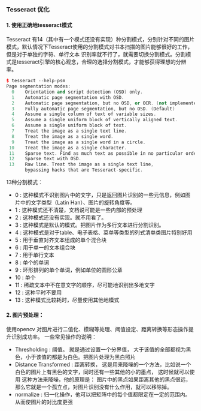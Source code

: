 ### Tesseract 优化

#### 1. 使用正确地tesseract模式

Tesseract 有14（其中有一个模式还没有实现）种分割模式，分别针对不同的图片模式，默认情况下Tesseract使用的分割模式对书本扫描的图片能够很好的工作， 但是对于单独的字符、单行文本
识别率就不行了，就需要切换分割模式。分割模式是tesseract引擎的核心观念，合理的选择分割模式，才能够获得理想的分辨率。

```c++
$ tesseract --help-psm
Page segmentation modes:
  0    Orientation and script detection (OSD) only.
  1    Automatic page segmentation with OSD.
  2    Automatic page segmentation, but no OSD, or OCR. (not implemented)
  3    Fully automatic page segmentation, but no OSD. (Default)
  4    Assume a single column of text of variable sizes.
  5    Assume a single uniform block of vertically aligned text.
  6    Assume a single uniform block of text.
  7    Treat the image as a single text line.
  8    Treat the image as a single word.
  9    Treat the image as a single word in a circle.
 10    Treat the image as a single character.
 11    Sparse text. Find as much text as possible in no particular order.
 12    Sparse text with OSD.
 13    Raw line. Treat the image as a single text line,
       bypassing hacks that are Tesseract-specific.
```

13种分割模式：
- 0 : 这种模式不识别图片中的文字，只是返回图片识别的一些元信息，例如图片中的文字类型（Latin Han）、图片的旋转角度等。
- 1 : 这种模式还不清楚，文档说可能是一些内部的预处理
- 2 : 这种模式还没有实现。就不用看了。
- 3 : 这种模式是默认的模式。把图片作为多行文本进行分割识别。
- 4 : 这种模式是对于table、电子表格、菜单等类型的列式清单类图片特别好用
- 5 : 用于垂直对齐文本组成的单个混合块
- 6 : 用于单一的文本组合块
- 7 : 用于单行文本
- 8 : 单个的单词
- 9 : 环形排列的单个单词，例如单位的圆形公章
- 10 : 单个
- 11 : 稀疏文本中不在意文字的顺序，尽可能地识别出多地文字
- 12 :  这种平时不要用
- 13 : 这种模式比较耗时，尽量使用其他地模式

#### 2. 图片预处理：

使用opencv 对图片进行二值化、模糊等处理、阈值设定、距离转换等形态操作提升识别成功率。 一些常见操作的说明：

- Thresholding :  阈值。 就是通过设置一个分界值， 大于该值的全部都视为黑色，小于该值的都是为白色。把图片处理为黑白照片
- Distance Transformed :  距离转换， 这是用来降噪的一个方法，比如说一个白色的图片上有黑色的文字，同时还有一些其他的小的墨点， 这时候就可以使用
这种方法来降噪，他的原理是： 图片中的黑点如果距离其他的黑点很远，那么它就是一个孤立点，对图片识别没有什么作用，就可以移除掉。
- normalize : 归一化操作，他可以把矩阵中的每个值都限定在一定的范围内。从而使图片的对比度更强
